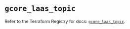 # `gcore_laas_topic`

Refer to the Terraform Registry for docs: [`gcore_laas_topic`](https://registry.terraform.io/providers/g-core/gcore/0.31.1/docs/resources/laas_topic).
